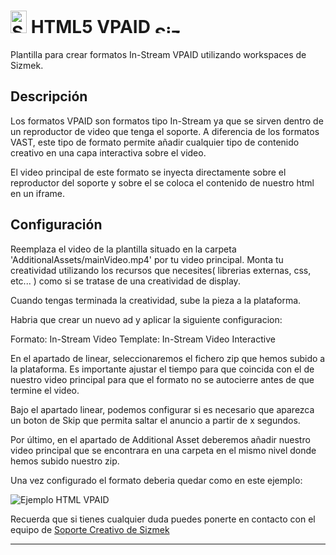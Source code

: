# <a href="https://platform.mediamind.com"><img src="http://www.sizmek.es/eb/users/javiegido_/__logos/HTML5.png" alt="Sizmek" width="26" height="36" /></a> HTML5 VPAID <a href="https://platform.mediamind.com"><img src="http://www.sizmek.es/eb/users/javiegido_/__logos/logo-dark.png" alt="Sizmek" width="57" height="15" /></a>

Plantilla para crear formatos In-Stream VPAID utilizando workspaces de Sizmek.

## Descripción

Los formatos VPAID son formatos tipo In-Stream ya que se sirven dentro de un reproductor de video que tenga el soporte. A diferencia de los formatos VAST, este tipo de formato permite añadir cualquier tipo de contenido creativo en una capa interactiva sobre el video.

El video principal de este formato se inyecta directamente sobre el reproductor del soporte y sobre el se coloca el contenido de nuestro html en un iframe.

## Configuración 

Reemplaza el video de la plantilla situado en la carpeta 'AdditionalAssets/mainVideo.mp4' por tu video principal. Monta tu creatividad utilizando los recursos que necesites( librerias externas, css, etc... ) como si se tratase de una creatividad de display.

Cuando tengas terminada la creatividad, sube la pieza a la plataforma.

Habria que crear un nuevo ad y aplicar la siguiente configuracion:

Formato: In-Stream Video
Template: In-Stream Video Interactive

En el apartado de linear, seleccionaremos el fichero zip que hemos subido a la plataforma. Es importante ajustar el tiempo para que coincida con el de nuestro video principal para que el formato no se autocierre antes de que termine el video.

Bajo el apartado linear, podemos configurar si es necesario que aparezca un boton de Skip que permita saltar el anuncio a partir de x segundos.

Por último, en el apartado de Additional Asset deberemos añadir nuestro video principal que se encontrara en una carpeta en el mismo nivel donde hemos subido nuestro zip.

Una vez configurado el formato deberia quedar como en este ejemplo:

![Ejemplo HTML VPAID](http://www.sizmek.es/eb/users/javiegido_/__GithubImages/HTML5_VPAID.png)

Recuerda que si tienes cualquier duda puedes ponerte en contacto con el equipo de <a href="mailto:creativesupport-spain@sizmek.com">Soporte Creativo de Sizmek</a>

*** 